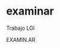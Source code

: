 # examinar
Trabajo LGI
<html>
<head>
  <title> Examin.ar </title>
</head>
<body>
<P> EXAMIN.AR </p>
</body>
</html>
